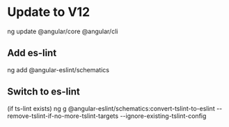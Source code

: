 # Update to V12
ng update @angular/core @angular/cli

## Add es-lint
ng add @angular-eslint/schematics

## Switch to es-lint
(if ts-lint exists)
    ng g @angular-eslint/schematics:convert-tslint-to-eslint --remove-tslint-if-no-more-tslint-targets --ignore-existing-tslint-config